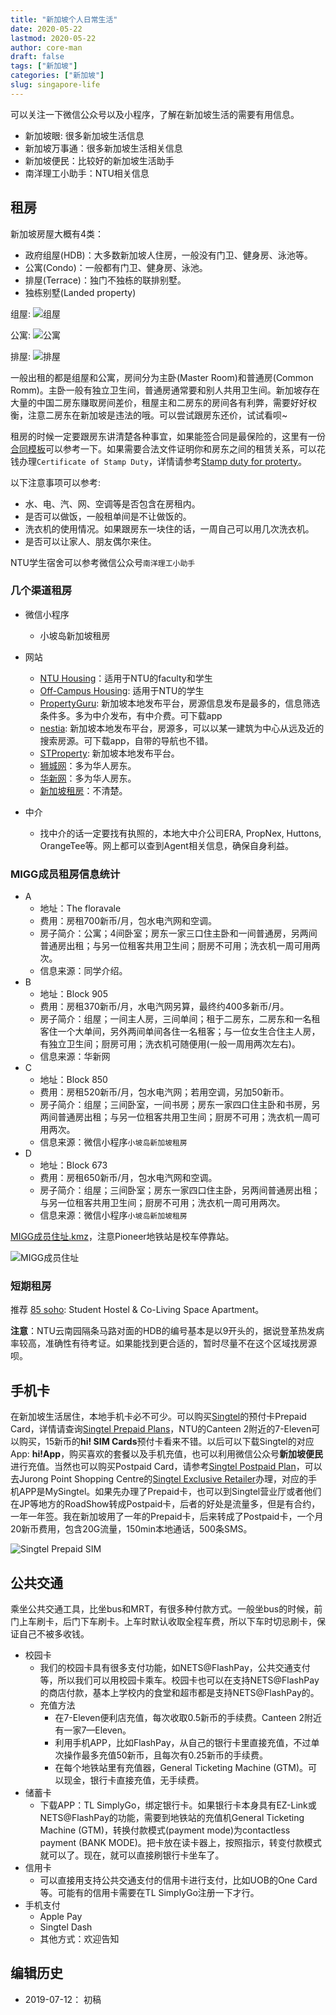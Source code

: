 ```yaml
---
title: "新加坡个人日常生活"
date: 2020-05-22
lastmod: 2020-05-22
author: core-man
draft: false
tags: ["新加坡"]
categories: ["新加坡"]
slug: singapore-life
---
```



可以关注一下微信公众号以及小程序，了解在新加坡生活的需要有用信息。

- 新加坡眼: 很多新加坡生活信息
- 新加坡万事通：很多新加坡生活相关信息
- 新加坡便民：比较好的新加坡生活助手
- 南洋理工小助手：NTU相关信息


## 租房

新加坡房屋大概有4类：

- 政府组屋(HDB)：大多数新加坡人住房，一般没有门卫、健身房、泳池等。
- 公寓(Condo)：一般都有门卫、健身房、泳池。
- 排屋(Terrace)：独门不独栋的联排别墅。
- 独栋别墅(Landed property)

组屋:
![组屋](HDB.jpg)

公寓:
![公寓](condo.png)

排屋:
![排屋](terrace.jpg)


一般出租的都是组屋和公寓，房间分为主卧(Master Room)和普通房(Common Romm)。主卧一般有独立卫生间，普通房通常要和别人共用卫生间。新加坡存在大量的中国二房东赚取房间差价，租屋主和二房东的房间各有利弊，需要好好权衡，注意二房东在新加坡是违法的哦。可以尝试跟房东还价，试试看呗~

租房的时候一定要跟房东讲清楚各种事宜，如果能签合同是最保险的，这里有一份[合同模板](/datas/note/Singapore/stampduty/room-rental-agreement.docx)可以参考一下。如果需要合法文件证明你和房东之间的租赁关系，可以花钱办理`Certificate of Stamp Duty`，详情请参考[Stamp duty for proterty](../stampduty/index.md)。

以下注意事项可以参考:

- 水、电、汽、网、空调等是否包含在房租内。
- 是否可以做饭，一般租单间是不让做饭的。
- 洗衣机的使用情况。如果跟房东一块住的话，一周自己可以用几次洗衣机。
- 是否可以让家人、朋友偶尔来住。

NTU学生宿舍可以参考微信公众号`南洋理工小助手`


### 几个渠道租房

-  微信小程序
    - 小坡岛新加坡租房

- 网站
    - [NTU Housing](https://www.ntu.edu.sg/has/housing/Pages/Housing.aspx)：适用于NTU的faculty和学生
    - [Off-Campus Housing](https://www.ntu.edu.sg/has/Off-Campus/Pages/index.aspx): 适用于NTU的学生
    - [PropertyGuru](https://www.propertyguru.com.sg): 新加坡本地发布平台，房源信息发布是最多的，信息筛选条件多。多为中介发布，有中介费。可下载app
    - [nestia](https://www.nestia.com): 新加坡本地发布平台，房源多，可以以某一建筑为中心从远及近的搜索房源。可下载app，自带的导航也不错。
    - [STProperty](https://www.stproperty.sg): 新加坡本地发布平台。
    - [狮城网](https://bbs.sgcn.com/forum.php?gid=1257)：多为华人房东。
    - [华新网](http://bbs.huasing.net/sForum/bbs.php?B=119,1)：多为华人房东。
    - [新加坡租房](https://www.sgroom.com)：不清楚。

- 中介
    - 找中介的话一定要找有执照的，本地大中介公司ERA, PropNex, Huttons, OrangeTee等。网上都可以查到Agent相关信息，确保自身利益。


### MIGG成员租房信息统计
- A
    - 地址：The floravale
    - 费用：房租700新币/月，包水电汽网和空调。
    - 房子简介：公寓；4间卧室；房东一家三口住主卧和一间普通房，另两间普通房出租；与另一位租客共用卫生间；厨房不可用；洗衣机一周可用两次。
    - 信息来源：同学介绍。
- B
    - 地址：Block 905
    - 费用：房租370新币/月，水电汽网另算，最终约400多新币/月。
    - 房子简介：组屋；一间主人房，三间单间；租于二房东，二房东和一名租客住一个大单间，另外两间单间各住一名租客；与一位女生合住主人房，有独立卫生间；厨房可用；洗衣机可随便用(一般一周用两次左右)。
    - 信息来源：华新网
- C
    - 地址：Block 850
    - 费用：房租520新币/月，包水电汽网；若用空调，另加50新币。
    - 房子简介：组屋；三间卧室，一间书房；房东一家四口住主卧和书房，另两间普通房出租；与另一位租客共用卫生间；厨房不可用；洗衣机一周可用两次。
    - 信息来源：微信小程序`小坡岛新加坡租房`
- D
    - 地址：Block 673
    - 费用：房租650新币/月，包水电汽网和空调。
    - 房子简介：组屋；三间卧室；房东一家四口住主卧，另两间普通房出租；与另一位租客共用卫生间；厨房不可用；洗衣机一周可用两次。
    - 信息来源：微信小程序`小坡岛新加坡租房`

[MIGG成员住址.kmz](MIGG-addr.kmz)，注意Pioneer地铁站是校车停靠站。

![MIGG成员住址](MIGG-address.jpg)

### 短期租房
推荐 [85 soho](https://85soho.com): Student Hostel & Co-Living Space Apartment。


**注意**：NTU云南园隔条马路对面的HDB的编号基本是以9开头的，据说登革热发病率较高，准确性有待考证。如果能找到更合适的，暂时尽量不在这个区域找房源呗。


## 手机卡
在新加坡生活居住，本地手机卡必不可少。可以购买[Singtel](https://www.singtel.com)的预付卡Prepaid Card，详情请查询[Singtel Prepaid Plans](https://www.singtel.com/personal/products-services/mobile/prepaid-plans)，NTU的Canteen 2附近的7-Eleven可以购买，15新币的**hi! SIM Cards**预付卡看来不错。以后可以下载Singtel的对应App: **hi!App**，购买喜欢的套餐以及手机充值，也可以利用微信公众号**新加坡便民**进行充值。当然也可以购买Postpaid Card，请参考[Singtel Postpaid Plan](https://www.singtel.com/personal/products-services/mobile/postpaid-plans)，可以去Jurong Point Shopping Centre的[Singtel Exclusive Retailer](https://goo.gl/maps/z6wp6MbxbUHXw52KA)办理，对应的手机APP是MySingtel。如果先办理了Prepaid卡，也可以到Singtel营业厅或者他们在JP等地方的RoadShow转成Postpaid卡，后者的好处是流量多，但是有合约，一年一年签。我在新加坡用了一年的Prepaid卡，后来转成了Postpaid卡，一个月20新币费用，包含20G流量，150min本地通话，500条SMS。

![Singtel Prepaid SIM](singtel-precard.png)


## 公共交通
乘坐公共交通工具，比坐bus和MRT，有很多种付款方式。一般坐bus的时候，前门上车刷卡，后门下车刷卡。上车时默认收取全程车费，所以下车时切忌刷卡，保证自己不被多收钱。

- 校园卡
    - 我们的校园卡具有很多支付功能，如NETS@FlashPay，公共交通支付等，所以我们可以用校园卡乘车。校园卡也可以在支持NETS@FlashPay的商店付款，基本上学校内的食堂和超市都是支持NETS@FlashPay的。
    - 充值方法
        - 在7-Eleven便利店充值，每次收取0.5新币的手续费。Canteen 2附近有一家7—Eleven。
        - 利用手机APP，比如FlashPay，从自己的银行卡里直接充值，不过单次操作最多充值50新币，且每次有0.25新币的手续费。
        - 在每个地铁站里有充值器，General Ticketing Machine (GTM)。可以现金，银行卡直接充值，无手续费。
- 储蓄卡
    -  下载APP：TL SimplyGo，绑定银行卡。如果银行卡本身具有EZ-Link或NETS@FlashPay的功能，需要到地铁站的充值机General Ticketing Machine (GTM)，转换付款模式(payment mode)为contactless payment (BANK MODE)。把卡放在读卡器上，按照指示，转变付款模式就可以了。现在，就可以直接刷银行卡坐车了。
- 信用卡
    - 可以直接用支持公共交通支付的信用卡进行支付，比如UOB的One Card等。可能有的信用卡需要在TL SimplyGo注册一下才行。
- 手机支付
    - Apple Pay
    - Singtel Dash
    - 其他方式：欢迎告知



## 编辑历史

- 2019-07-12： 初稿
